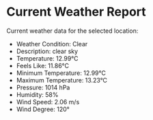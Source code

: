 # Current Weather Report
Current weather data for the selected location:
- Weather Condition: Clear
- Description: clear sky
- Temperature: 12.99°C
- Feels Like: 11.86°C
- Minimum Temperature: 12.99°C
- Maximum Temperature: 13.23°C
- Pressure: 1014 hPa
- Humidity: 58%
- Wind Speed: 2.06 m/s
- Wind Degree: 120°
